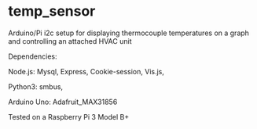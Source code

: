 # temp_sensor
Arduino/Pi i2c setup for displaying thermocouple temperatures on a graph and controlling an attached HVAC unit

Dependencies:

Node.js:
  Mysql,
  Express,
  Cookie-session,
  Vis.js,
  
Python3:
  smbus,
  
Arduino Uno:
  Adafruit_MAX31856

Tested on a Raspberry Pi 3 Model B+
